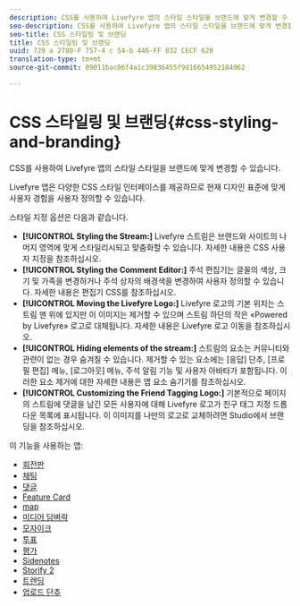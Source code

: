 ```yaml
---
description: CSS를 사용하여 Livefyre 앱의 스타일 스타일을 브랜드에 맞게 변경할 수 있습니다.
seo-description: CSS를 사용하여 Livefyre 앱의 스타일 스타일을 브랜드에 맞게 변경할 수 있습니다.
seo-title: CSS 스타일링 및 브랜딩
title: CSS 스타일링 및 브랜딩
uuid: 729 a 2780-F 757-4 c 54-b 446-FF 832 CECF 620
translation-type: tm+mt
source-git-commit: 09011bac06f4a1c39836455f9d16654952184962

---
```



# CSS 스타일링 및 브랜딩{#css-styling-and-branding}

CSS를 사용하여 Livefyre 앱의 스타일 스타일을 브랜드에 맞게 변경할 수 있습니다.

Livefyre 앱은 다양한 CSS 스타일 인터페이스를 제공하므로 현재 디자인 표준에 맞게 사용자 경험을 사용자 정의할 수 있습니다.

스타일 지정 옵션은 다음과 같습니다.

* **[!UICONTROL Styling the Stream:]** Livefyre 스트림은 브랜드와 사이트의 나머지 영역에 맞게 스타일리시되고 맞춤화할 수 있습니다. 자세한 내용은 CSS 사용자 지정을 참조하십시오.
* **[!UICONTROL Styling the Comment Editor:]** 주석 편집기는 글꼴의 색상, 크기 및 가족을 변경하거나 주석 상자의 배경색을 변경하여 사용자 정의할 수 있습니다. 자세한 내용은 편집기 CSS를 참조하십시오.
* **[!UICONTROL Moving the Livefyre Logo:]** Livefyre 로고의 기본 위치는 스트림 맨 위에 있지만 이 이미지는 제거할 수 있으며 스트림 하단의 작은 «Powered by Livefyre» 로고로 대체됩니다. 자세한 내용은 Livefyre 로고 이동을 참조하십시오.
* **[!UICONTROL Hiding elements of the stream:]** 스트림의 요소는 커뮤니티와 관련이 없는 경우 숨겨질 수 있습니다. 제거할 수 있는 요소에는 [응답] 단추, [프로필 편집] 메뉴, [로그아웃] 메뉴, 주석 알림 기능 및 사용자 아바타가 포함됩니다. 이러한 요소 제거에 대한 자세한 내용은 앱 요소 숨기기를 참조하십시오.
* **[!UICONTROL Customizing the Friend Tagging Logo:]** 기본적으로 페이지의 스트림에 댓글을 남긴 모든 사용자에 대해 Livefyre 로고가 친구 태그 지정 드롭다운 목록에 표시됩니다. 이 이미지를 나만의 로고로 교체하려면 Studio에서 브랜딩을 참조하십시오.

이 기능을 사용하는 앱:

* [회전판](/help/using/c-about-apps/c-carousel-app/c-carousel-app.md#c_carousel_app)
* [채팅](/help/using/c-about-apps/c-chat-app/c-chat-app.md#c_chat_app)
* [댓글](/help/using/c-about-apps/c-comments/c-comments.md)
* [Feature Card](/help/using/c-about-apps/c-feature-card-app/c-feature-card-app.md#c_feature_card_app)
* [map](/help/using/c-about-apps/c-map-app/c-map-app.md#c_map_app)
* [미디어 담벼락](/help/using/c-about-apps/c-media-wall-app/c-media-wall-app.md#c_media_wall_app)
* [모자이크](/help/using/c-about-apps/c-mosaic-app/c-mosaic-app.md#c_mosaic_app)
* [투표](/help/using/c-about-apps/c-polls-app/c-polls-app.md#c_polls_app)
* [평가](/help/using/c-about-apps/c-reviews-app/c-reviews-app.md#c_reviews_app)
* [Sidenotes](/help/using/c-about-apps/c-sidenotes-app/c-sidenotes-app.md#c_sidenotes_app)
* [Storify 2](/help/using/c-about-apps/c-storify2/c-storify2.md#c_storify2)
* [트렌딩](/help/using/c-about-apps/c-trending-app/c-trending-app.md#c_trending_app)
* [업로드 단추](/help/using/c-about-apps/c-upload-button-app/c-upload-button-app.md#c_upload_button_app)

